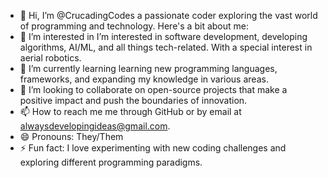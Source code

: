 - 👋 Hi, I’m @CrucadingCodes a passionate coder exploring the vast world of programming and technology. Here's a bit about me:
- 👀 I’m interested in I’m interested in software development, developing algorithms, AI/ML, and all things tech-related. With a special interest in aerial robotics.
- 🌱 I’m currently learning learning new programming languages, frameworks, and expanding my knowledge in various areas.
- 💞️ I’m looking to collaborate on open-source projects that make a positive impact and push the boundaries of innovation.
- 📫 How to reach me me through GitHub or by email at alwaysdevelopingideas@gmail.com. 
- 😄 Pronouns: They/Them
- ⚡ Fun fact: I love experimenting with new coding challenges and exploring different programming paradigms.

<!---
CrucadingCodes/CrucadingCodes is a ✨ special ✨ repository because its `README.md` (this file) appears on your GitHub profile.
You can click the Preview link to take a look at your changes.
--->
